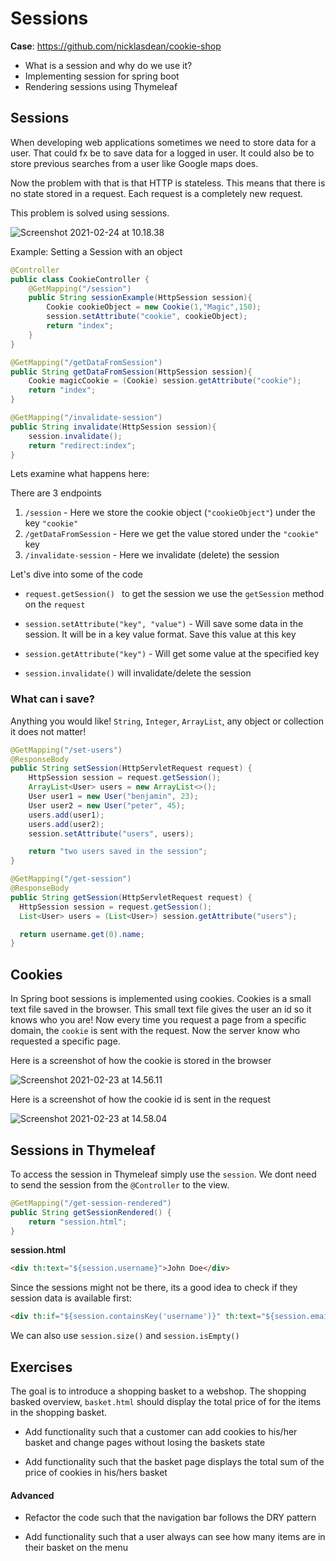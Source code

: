 

# Sessions

**Case**: https://github.com/nicklasdean/cookie-shop

- What is a session and why do we use it?
- Implementing session for spring boot
- Rendering sessions using Thymeleaf



## Sessions

When developing web applications sometimes we need to store data for a user. That could fx be to save data for a logged in user. It could also be to store previous searches from a user like Google maps does. 

Now the problem with that is that HTTP is stateless. This means that there is no state stored in a request. Each request is a completely new request.

This problem is solved using sessions. 

![Screenshot 2021-02-24 at 10.18.38](Untitled.assets/session-server.png)



Example: Setting a Session with an object

```java
@Controller
public class CookieController {
    @GetMapping("/session")
    public String sessionExample(HttpSession session){
        Cookie cookieObject = new Cookie(1,"Magic",150);
        session.setAttribute("cookie", cookieObject);
        return "index";
    }
}
```

```java
@GetMapping("/getDataFromSession")
public String getDataFromSession(HttpSession session){
    Cookie magicCookie = (Cookie) session.getAttribute("cookie");
    return "index";
}
```

```java
@GetMapping("/invalidate-session")
public String invalidate(HttpSession session){
    session.invalidate();
    return "redirect:index";
}
```

Lets examine what happens here:

There are 3 endpoints

1. `/session` - Here we store the cookie object (`"cookieObject"`) under the key `"cookie"`
2. `/getDataFromSession` - Here we get the value stored under the `"cookie"` key
3. `/invalidate-session` - Here we invalidate (delete) the session



Let's dive into some of the code

- `request.getSession() ` to get the session we use the `getSession` method on the `request`

- `session.setAttribute("key", "value")` - Will save some data in the session. It will be in a key value format. Save this value at this key

- `session.getAttribute("key")` - Will get some value at the specified key
- `session.invalidate()` will invalidate/delete the session



### What can i save?

Anything you would like! `String`, `Integer`, `ArrayList`, any object or collection it does not matter!



```java
@GetMapping("/set-users")
@ResponseBody
public String setSession(HttpServletRequest request) {
    HttpSession session = request.getSession();
    ArrayList<User> users = new ArrayList<>();
    User user1 = new User("benjamin", 23);
    User user2 = new User("peter", 45);
    users.add(user1);
    users.add(user2);
    session.setAttribute("users", users);

    return "two users saved in the session";
}

@GetMapping("/get-session")
@ResponseBody
public String getSession(HttpServletRequest request) {
  HttpSession session = request.getSession();
  List<User> users = (List<User>) session.getAttribute("users");

  return username.get(0).name;
}
```



## Cookies

In Spring boot sessions is implemented using cookies. Cookies is a small text file saved in the browser. This small text file gives the user an id so it knows who you are! Now every time you request a page from a specific domain, the `cookie` is sent with the request. Now the server know who requested a specific page.



Here is a screenshot of how the cookie is stored in the browser

![Screenshot 2021-02-23 at 14.56.11](Untitled.assets/cookie-browser.png)



Here is a screenshot of how the cookie id is sent in the request

![Screenshot 2021-02-23 at 14.58.04](Untitled.assets/cookie-sent-on-request.png)





## Sessions in Thymeleaf

To access the session in Thymeleaf simply use the `session`. We dont need to send the session from the `@Controller` to the view. 

```java
@GetMapping("/get-session-rendered")
public String getSessionRendered() {
    return "session.html";
}
```



**session.html**

```html
<div th:text="${session.username}">John Doe</div>
```



Since the sessions might not be there, its a good idea to check if they session data is available first:

```html
<div th:if="${session.containsKey('username')}" th:text="${session.email}"></div>
```



We can also use `session.size()` and `session.isEmpty()`



## Exercises

The goal is to introduce a shopping basket to a webshop. The shopping basked overview, `basket.html` should display the total price of for the items in the shopping basket.

- Add functionality such that a customer can add cookies to his/her basket and change pages without losing the baskets state

- Add functionality such that the basket page displays the total sum of the price of cookies in his/hers basket

#### Advanced

- Refactor the code such that the navigation bar follows the DRY pattern

- Add functionality such that a user always can see how many items are in their basket on the menu
